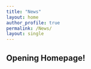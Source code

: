 ```yaml
---
title: "News"
layout: home
author_profile: true
permalink: /News/
layout: single
---
```


## Opening Homepage!